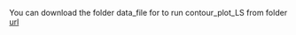 You can download the folder data_file for to run contour_plot_LS from folder [url](https://www.dropbox.com/scl/fo/97q6sv55g4316057yfk60/h?dl=0&rlkey=2q59ed3susfmy2mb45j92al2g)
